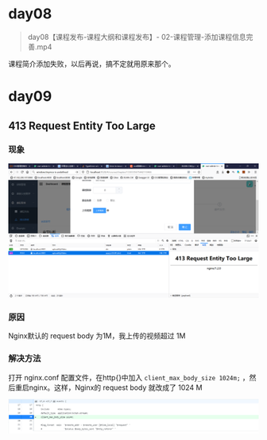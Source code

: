 # day08

> day08【课程发布-课程大纲和课程发布】- 02-课程管理-添加课程信息完善.mp4

课程简介添加失败，以后再说，搞不定就用原来那个。

# day09

## 413 Request Entity Too Large

### 现象

![image-20201122103513759](image/image-20201122103513759.png)

### 原因

Nginx默认的 request body 为1M，我上传的视频超过 1M

### 解决方法

打开 nginx.conf 配置文件，在http{}中加入  `client_max_body_size 1024m;` ，然后重启nginx。这样，Nginx的 request body 就改成了 1024 M

![image-20201122105213188](image/image-20201122105213188.png)

